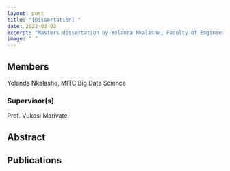 ```yaml
---
layout: post
title: "[Dissertation] "
date: 2022-03-03
excerpt: "Masters dissertation by Yolanda Nkalashe, Faculty of Engineering, Built Environment and Information Technology University of Pretoria, Pretoria"
image: " "
---
```

## Members
Yolanda Nkalashe, MITC Big Data Science
### Supervisor(s)
Prof. Vukosi Marivate, 
## Abstract

## Publications